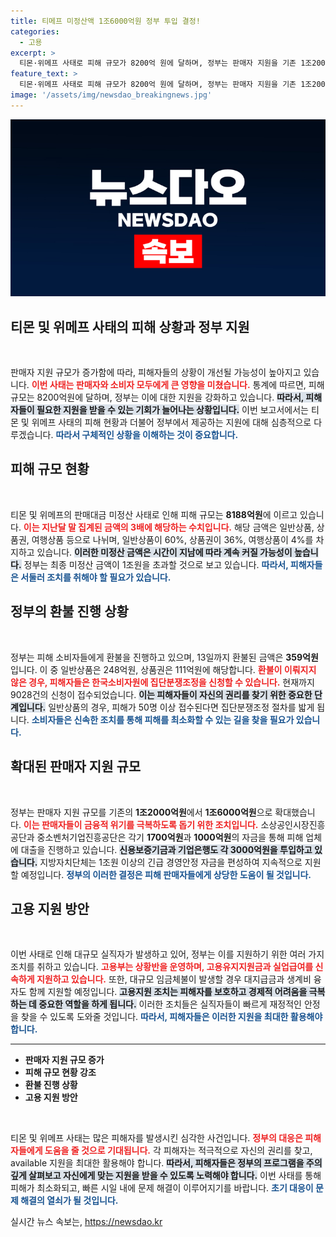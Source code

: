 ```yaml
---
title: 티메프 미정산액 1조6000억원 정부 투입 결정!
categories:
  - 고용
excerpt: >
  티몬·위메프 사태로 피해 규모가 8200억 원에 달하며, 정부는 판매자 지원을 기존 1조2000억 원에서 1조6000억 원으로 확대했습니다. 피해자들은 환불과 집단 분쟁 조정을 요청하며 불만을 표출하고 있습니다.
feature_text: >
  티몬·위메프 사태로 피해 규모가 8200억 원에 달하며, 정부는 판매자 지원을 기존 1조2000억 원에서 1조6000억 원으로 확대했습니다. 피해자들은 환불과 집단 분쟁 조정을 요청하며 불만을 표출하고 있습니다.
image: '/assets/img/newsdao_breakingnews.jpg'
---
```


<p><img src="/assets/img/newsdao_breakingnews.jpg" alt="koreaapp 속보" /></p>

<h2 data-ke-size="size26">티몬 및 위메프 사태의 피해 상황과 정부 지원</h2>

<p data-ke-size="size16">&nbsp;</p>

<p>판매자 지원 규모가 증가함에 따라, 피해자들의 상황이 개선될 가능성이 높아지고 있습니다. <b><span style="color: #ee2323;">이번 사태는 판매자와 소비자 모두에게 큰 영향을 미쳤습니다.</span></b> 통계에 따르면, 피해 규모는 8200억원에 달하며, 정부는 이에 대한 지원을 강화하고 있습니다. <b><span style="background-color: #21538527;">따라서, 피해자들이 필요한 지원을 받을 수 있는 기회가 늘어나는 상황입니다.</span></b> 이번 보고서에서는 티몬 및 위메프 사태의 피해 현황과 더불어 정부에서 제공하는 지원에 대해 심층적으로 다루겠습니다. <b><span style="color: #1a5490;">따라서 구체적인 상황을 이해하는 것이 중요합니다.</span></b></p>

<h2 data-ke-size="size26">피해 규모 현황</h2>

<p data-ke-size="size16">&nbsp;</p>

<p>티몬 및 위메프의 판매대금 미정산 사태로 인해 피해 규모는 <b>8188억원</b>에 이르고 있습니다. <b><span style="color: #ee2323;">이는 지난달 말 집계된 금액의 3배에 해당하는 수치입니다.</span></b> 해당 금액은 일반상품, 상품권, 여행상품 등으로 나뉘며, 일반상품이 60%, 상품권이 36%, 여행상품이 4%를 차지하고 있습니다. <b><span style="background-color: #21538527;">이러한 미정산 금액은 시간이 지남에 따라 계속 커질 가능성이 높습니다.</span></b> 정부는 최종 미정산 금액이 1조원을 초과할 것으로 보고 있습니다. <b><span style="color: #1a5490;">따라서, 피해자들은 서둘러 조치를 취해야 할 필요가 있습니다.</span></b></p>

<h2 data-ke-size="size26">정부의 환불 진행 상황</h2>

<p data-ke-size="size16">&nbsp;</p>

<p>정부는 피해 소비자들에게 환불을 진행하고 있으며, 13일까지 환불된 금액은 <b>359억원</b>입니다. 이 중 일반상품은 248억원, 상품권은 111억원에 해당합니다. <b><span style="color: #ee2323;">환불이 이뤄지지 않은 경우, 피해자들은 한국소비자원에 집단분쟁조정을 신청할 수 있습니다.</span></b> 현재까지 9028건의 신청이 접수되었습니다. <b><span style="background-color: #21538527;">이는 피해자들이 자신의 권리를 찾기 위한 중요한 단계입니다.</span></b> 일반상품의 경우, 피해가 50명 이상 접수된다면 집단분쟁조정 절차를 밟게 됩니다. <b><span style="color: #1a5490;">소비자들은 신속한 조치를 통해 피해를 최소화할 수 있는 길을 찾을 필요가 있습니다.</span></b></p>

<h2 data-ke-size="size26">확대된 판매자 지원 규모</h2>

<p data-ke-size="size16">&nbsp;</p>

<p>정부는 판매자 지원 규모를 기존의 <b>1조2000억원</b>에서 <b>1조6000억원</b>으로 확대했습니다. <b><span style="color: #ee2323;">이는 판매자들이 금융적 위기를 극복하도록 돕기 위한 조치입니다.</span></b> 소상공인시장진흥공단과 중소벤처기업진흥공단은 각기 <b>1700억원</b>과 <b>1000억원</b>의 자금을 통해 피해 업체에 대출을 진행하고 있습니다. <b><span style="background-color: #21538527;">신용보증기금과 기업은행도 각 <b>3000억원</b>을 투입하고 있습니다.</span></b> 지방자치단체는 1조원 이상의 긴급 경영안정 자금을 편성하여 지속적으로 지원할 예정입니다. <b><span style="color: #1a5490;">정부의 이러한 결정은 피해 판매자들에게 상당한 도움이 될 것입니다.</span></b></p>

<h2 data-ke-size="size26">고용 지원 방안</h2>

<p data-ke-size="size16">&nbsp;</p>

<p>이번 사태로 인해 대규모 실직자가 발생하고 있어, 정부는 이를 지원하기 위한 여러 가지 조치를 취하고 있습니다. <b><span style="color: #ee2323;">고용부는 상황반을 운영하며, 고용유지지원금과 실업급여를 신속하게 지원하고 있습니다.</span></b> 또한, 대규모 임금체불이 발생할 경우 대지급금과 생계비 융자도 함께 지원할 예정입니다. <b><span style="background-color: #21538527;">고용지원 조치는 피해자를 보호하고 경제적 어려움을 극복하는 데 중요한 역할을 하게 됩니다.</span></b> 이러한 조치들은 실직자들이 빠르게 재정적인 안정을 찾을 수 있도록 도와줄 것입니다. <b><span style="color: #1a5490;">따라서, 피해자들은 이러한 지원을 최대한 활용해야 합니다.</span></b></p>

<hr>

<ul>
  <li><b>판매자 지원 규모 증가</b></li>
  <li><b>피해 규모 현황 강조</b></li>
  <li><b>환불 진행 상황</b></li>
  <li><b>고용 지원 방안</b></li>
</ul>

<p data-ke-size="size16">&nbsp;</p>

<p>티몬 및 위메프 사태는 많은 피해자를 발생시킨 심각한 사건입니다. <b><span style="color: #ee2323;">정부의 대응은 피해자들에게 도움을 줄 것으로 기대됩니다.</span></b> 각 피해자는 적극적으로 자신의 권리를 찾고, available 지원을 최대한 활용해야 합니다. <b><span style="background-color: #21538527;">따라서, 피해자들은 정부의 프로그램을 주의 깊게 살펴보고 자신에게 맞는 지원을 받을 수 있도록 노력해야 합니다.</span></b> 이번 사태를 통해 피해가 최소화되고, 빠른 시일 내에 문제 해결이 이루어지기를 바랍니다. <b><span style="color: #1a5490;">초기 대응이 문제 해결의 열쇠가 될 것입니다.</span></b></p>
실시간 뉴스 속보는, <a href="https://newsdao.kr" rel="dofollow">https://newsdao.kr</a>


